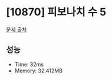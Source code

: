 # [10870] 피보나치 수 5

[문제 출처](https://www.acmicpc.net/problem/10870)

## 성능

- Time: 32ms
- Memory: 32.412MB